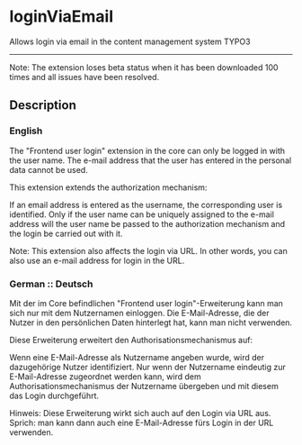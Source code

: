 # loginViaEmail
Allows login via email in the content management system TYPO3


------------------------------------------------------------

Note: The extension loses beta status when it has been downloaded 100 times and all issues have been resolved. 

## Description 
### English
The "Frontend user login" extension in the core can only be logged in with the user name.  The e-mail address that the user has entered in the personal data cannot be used. 

This extension extends the authorization mechanism: 

If an email address is entered as the username, the corresponding user is identified. Only if the user name can be uniquely assigned to the e-mail address will the user name be passed to the authorization mechanism and the login be carried out with it. 

Note: This extension also affects the login via URL. In other words, you can also use an e-mail address for login in the URL. 

### German :: Deutsch
Mit der im Core befindlichen "Frontend user login"-Erweiterung kann man sich nur mit dem Nutzernamen einloggen. Die E-Mail-Adresse, die der Nutzer in den persönlichen Daten hinterlegt hat, kann man nicht verwenden.

Diese Erweiterung erweitert den Authorisationsmechanismus auf: 

Wenn eine E-Mail-Adresse als Nutzername angeben wurde, wird der dazugehörige Nutzer identifiziert. Nur wenn der Nutzername eindeutig  zur E-Mail-Adresse zugeordnet werden kann, wird dem Authorisationsmechanismus der Nutzername übergeben und mit diesem das Login durchgeführt. 

Hinweis: Diese Erweiterung wirkt sich auch auf den Login via URL aus. Sprich: man kann dann auch eine E-Mail-Adresse fürs Login in der URL verwenden. 
